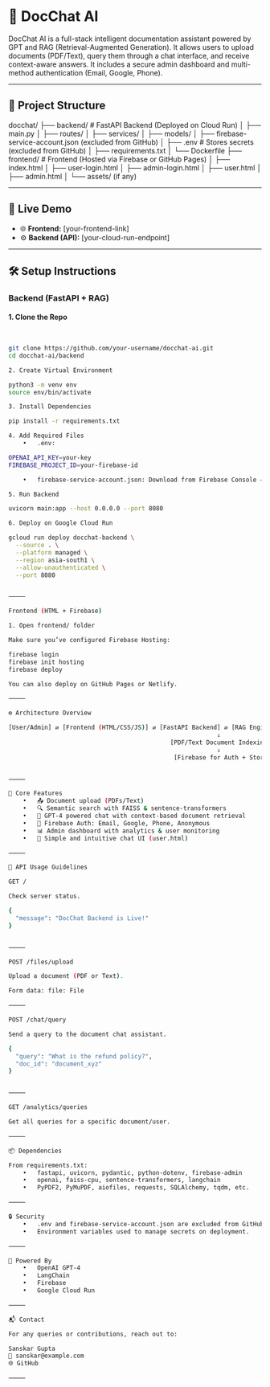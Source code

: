 # 🧠 DocChat AI

DocChat AI is a full-stack intelligent documentation assistant powered by GPT and RAG (Retrieval-Augmented Generation). It allows users to upload documents (PDF/Text), query them through a chat interface, and receive context-aware answers. It includes a secure admin dashboard and multi-method authentication (Email, Google, Phone).

---

## 📁 Project Structure

docchat/
├── backend/                  # FastAPI Backend (Deployed on Cloud Run)
│   ├── main.py
│   ├── routes/
│   ├── services/
│   ├── models/
│   ├── firebase-service-account.json (excluded from GitHub)
│   ├── .env                  # Stores secrets (excluded from GitHub)
│   ├── requirements.txt
│   └── Dockerfile
├── frontend/                 # Frontend (Hosted via Firebase or GitHub Pages)
│   ├── index.html
│   ├── user-login.html
│   ├── admin-login.html
│   ├── user.html
│   ├── admin.html
│   └── assets/ (if any)

---

## 🚀 Live Demo

- 🌐 **Frontend:** [your-frontend-link]
- ⚙️ **Backend (API):** [your-cloud-run-endpoint]

---

## 🛠️ Setup Instructions

### Backend (FastAPI + RAG)

#### 1. Clone the Repo

```bash


git clone https://github.com/your-username/docchat-ai.git
cd docchat-ai/backend

2. Create Virtual Environment

python3 -m venv env
source env/bin/activate

3. Install Dependencies

pip install -r requirements.txt

4. Add Required Files
	•	.env:

OPENAI_API_KEY=your-key
FIREBASE_PROJECT_ID=your-firebase-id

	•	firebase-service-account.json: Download from Firebase Console → Project Settings → Service Accounts.

5. Run Backend

uvicorn main:app --host 0.0.0.0 --port 8080

6. Deploy on Google Cloud Run

gcloud run deploy docchat-backend \
  --source . \
  --platform managed \
  --region asia-south1 \
  --allow-unauthenticated \
  --port 8080


⸻

Frontend (HTML + Firebase)

1. Open frontend/ folder

Make sure you’ve configured Firebase Hosting:

firebase login
firebase init hosting
firebase deploy

You can also deploy on GitHub Pages or Netlify.

⸻

⚙️ Architecture Overview

[User/Admin] ⇄ [Frontend (HTML/CSS/JS)] ⇄ [FastAPI Backend] ⇄ [RAG Engine + GPT-4]
                                                          ⇓
                                             [PDF/Text Document Indexing via FAISS]
                                                          ⇓
                                              [Firebase for Auth + Storage + Logs]


⸻

📌 Core Features
	•	📤 Document upload (PDFs/Text)
	•	🔍 Semantic search with FAISS & sentence-transformers
	•	🤖 GPT-4 powered chat with context-based document retrieval
	•	🔐 Firebase Auth: Email, Google, Phone, Anonymous
	•	📊 Admin dashboard with analytics & user monitoring
	•	🎨 Simple and intuitive chat UI (user.html)

⸻

📡 API Usage Guidelines

GET /

Check server status.

{
  "message": "DocChat Backend is Live!"
}


⸻

POST /files/upload

Upload a document (PDF or Text).

Form data: file: File

⸻

POST /chat/query

Send a query to the document chat assistant.

{
  "query": "What is the refund policy?",
  "doc_id": "document_xyz"
}


⸻

GET /analytics/queries

Get all queries for a specific document/user.

⸻

📦 Dependencies

From requirements.txt:
	•	fastapi, uvicorn, pydantic, python-dotenv, firebase-admin
	•	openai, faiss-cpu, sentence-transformers, langchain
	•	PyPDF2, PyMuPDF, aiofiles, requests, SQLAlchemy, tqdm, etc.

⸻

🔒 Security
	•	.env and firebase-service-account.json are excluded from GitHub.
	•	Environment variables used to manage secrets on deployment.

⸻

🧠 Powered By
	•	OpenAI GPT-4
	•	LangChain
	•	Firebase
	•	Google Cloud Run

⸻

📬 Contact

For any queries or contributions, reach out to:

Sanskar Gupta
📧 sanskar@example.com
🌐 GitHub

⸻
